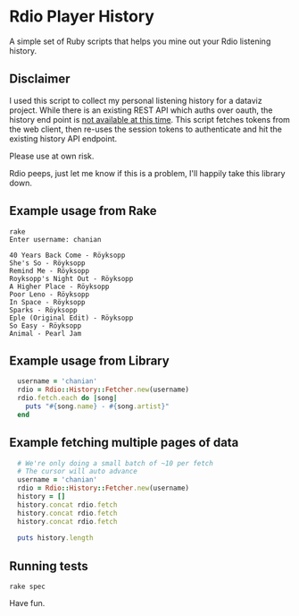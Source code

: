 # Rdio Player History
A simple set of Ruby scripts that helps you mine out your Rdio listening history.

## Disclaimer
I used this script to collect my personal listening history for a dataviz project. While there is an existing REST API which auths over oauth, the history end point is [not available at this time][request]. This script fetches tokens from the web client, then re-uses the session tokens to authenticate and hit the existing history API endpoint.

Please use at own risk.

Rdio peeps, just let me know if this is a problem, I'll happily take this library down.

[request]: https://github.com/rdio/api/issues/13

## Example usage from Rake
    rake
    Enter username: chanian
    
    40 Years Back Come - Röyksopp
    She's So - Röyksopp
    Remind Me - Röyksopp
    Royksopp's Night Out - Röyksopp
    A Higher Place - Röyksopp
    Poor Leno - Röyksopp
    In Space - Röyksopp
    Sparks - Röyksopp
    Eple (Original Edit) - Röyksopp
    So Easy - Röyksopp
    Animal - Pearl Jam

## Example usage from Library
```Ruby
  username = 'chanian'
  rdio = Rdio::History::Fetcher.new(username)  
  rdio.fetch.each do |song|
    puts "#{song.name} - #{song.artist}"
  end
```

## Example fetching multiple pages of data
```Ruby
  # We're only doing a small batch of ~10 per fetch
  # The cursor will auto advance
  username = 'chanian'
  rdio = Rdio::History::Fetcher.new(username)  
  history = []
  history.concat rdio.fetch
  history.concat rdio.fetch
  history.concat rdio.fetch
 
  puts history.length
```

## Running tests
    rake spec

Have fun.
